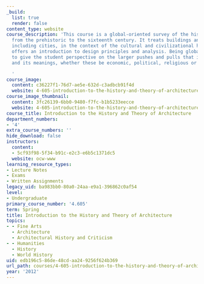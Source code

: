```yaml
---
_build:
  list: true
  render: false
content_type: website
course_description: 'This course is a global-oriented survey of the history of architecture,
  from the prehistoric to the sixteenth century. It treats buildings and environments,
  including cities, in the context of the cultural and civilizational history. It
  offers an introduction to design principles and analysis. Being global, it aims
  to give the student perspective on the larger pushes and pulls that influence architecture
  and its meanings, whether these be economic, political, religious or climatic.

  '
course_image:
  content: c36227f1-76d7-ae5e-632d-c3adbcb91f4d
  website: 4-605-introduction-to-the-history-and-theory-of-architecture-spring-2012
course_image_thumbnail:
  content: 3fc26139-6bb0-9480-f7fc-b1b5233eecce
  website: 4-605-introduction-to-the-history-and-theory-of-architecture-spring-2012
course_title: Introduction to the History and Theory of Architecture
department_numbers:
- '4'
extra_course_numbers: ''
hide_download: false
instructors:
  content:
  - 5cf93f98-5f34-b91c-e2c3-e6b5c1371dc5
  website: ocw-www
learning_resource_types:
- Lecture Notes
- Exams
- Written Assignments
legacy_uid: ba983bb0-80a0-24aa-e9a1-396862c0af54
level:
- Undergraduate
primary_course_number: '4.605'
term: Spring
title: Introduction to the History and Theory of Architecture
topics:
- - Fine Arts
  - Architecture
  - Architectural History and Criticism
- - Humanities
  - History
  - World History
uid: edb196c5-86de-48cd-aa24-9256f624b369
url_path: courses/4-605-introduction-to-the-history-and-theory-of-architecture-spring-2012
year: '2012'
---
```

